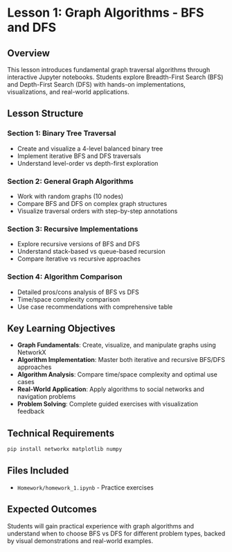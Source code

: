 # Lesson 1: Graph Algorithms - BFS and DFS

## Overview

This lesson introduces fundamental graph traversal algorithms through interactive Jupyter notebooks. Students explore Breadth-First Search (BFS) and Depth-First Search (DFS) with hands-on implementations, visualizations, and real-world applications.

## Lesson Structure

### Section 1: Binary Tree Traversal

- Create and visualize a 4-level balanced binary tree
- Implement iterative BFS and DFS traversals
- Understand level-order vs depth-first exploration

### Section 2: General Graph Algorithms

- Work with random graphs (10 nodes)
- Compare BFS and DFS on complex graph structures
- Visualize traversal orders with step-by-step annotations

### Section 3: Recursive Implementations

- Explore recursive versions of BFS and DFS
- Understand stack-based vs queue-based recursion
- Compare iterative vs recursive approaches

### Section 4: Algorithm Comparison

- Detailed pros/cons analysis of BFS vs DFS
- Time/space complexity comparison
- Use case recommendations with comprehensive table

## Key Learning Objectives

- **Graph Fundamentals**: Create, visualize, and manipulate graphs using NetworkX
- **Algorithm Implementation**: Master both iterative and recursive BFS/DFS approaches
- **Algorithm Analysis**: Compare time/space complexity and optimal use cases
- **Real-World Application**: Apply algorithms to social networks and navigation problems
- **Problem Solving**: Complete guided exercises with visualization feedback

## Technical Requirements

```bash
pip install networkx matplotlib numpy
```

## Files Included

- `Homework/homework_1.ipynb` - Practice exercises

## Expected Outcomes

Students will gain practical experience with graph algorithms and understand when to choose BFS vs DFS for different problem types, backed by visual demonstrations and real-world examples.
